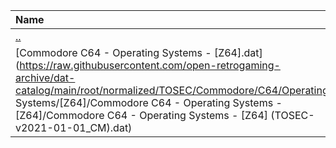 |Name|Size|
|:---|---:|
|[..](../index.html)|DIR|
|[Commodore C64 - Operating Systems - [Z64].dat](https://raw.githubusercontent.com/open-retrogaming-archive/dat-catalog/main/root/normalized/TOSEC/Commodore/C64/Operating Systems/[Z64]/Commodore C64 - Operating Systems - [Z64]/Commodore C64 - Operating Systems - [Z64] (TOSEC-v2021-01-01_CM).dat)|1367|
